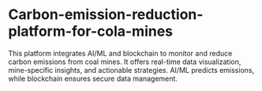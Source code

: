 # Carbon-emission-reduction-platform-for-cola-mines
This platform integrates AI/ML and blockchain to monitor and reduce carbon emissions from coal mines. It offers real-time data visualization, mine-specific insights, and actionable strategies. AI/ML predicts emissions, while blockchain ensures secure data management.
